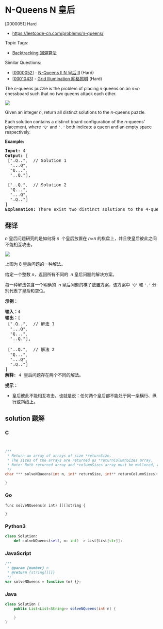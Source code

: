 # N-Queens N 皇后

[0000051] Hard

- https://leetcode-cn.com/problems/n-queens/

Topic Tags:

- [Backtracking 回溯算法](https://leetcode-cn.com/tag/backtracking/)

Similar Questions:

- [[0000052](https://leetcode-cn.com/problems/n-queens-ii/)] - [N-Queens II N 皇后 II](./0000052.n-queens-ii.md) (Hard)
- [[0001043](https://leetcode-cn.com/problems/grid-illumination/)] - [Grid Illumination 网格照明](./0001043.grid-illumination.md) (Hard)

The _n_\-queens puzzle is the problem of placing _n_ queens on an *n*×*n* chessboard such that no two queens attack each other.

![](https://assets.leetcode.com/uploads/2018/10/12/8-queens.png)

Given an integer _n_, return all distinct solutions to the _n_\-queens puzzle.

Each solution contains a distinct board configuration of the _n_\-queens' placement, where `'Q'` and `'.'` both indicate a queen and an empty space respectively.

**Example:**

<pre><strong>Input:</strong> 4
<strong>Output:</strong> [
 [".Q..",  // Solution 1
  "...Q",
  "Q...",
  "..Q."],

 ["..Q.",  // Solution 2
  "Q...",
  "...Q",
  ".Q.."]
]
<strong>Explanation:</strong> There exist two distinct solutions to the 4-queens puzzle as shown above.
</pre>

## 翻译

_n_ 皇后问题研究的是如何将 *n*  个皇后放置在 *n*×*n* 的棋盘上，并且使皇后彼此之间不能相互攻击。

![](https://assets.leetcode-cn.com/aliyun-lc-upload/uploads/2018/10/12/8-queens.png)

上图为 8 皇后问题的一种解法。

给定一个整数 _n_，返回所有不同的  *n* 皇后问题的解决方案。

每一种解法包含一个明确的  *n* 皇后问题的棋子放置方案，该方案中 `'Q'` 和 `'.'` 分别代表了皇后和空位。

**示例：**

<pre><strong>输入：</strong>4
<strong>输出：</strong>[
 [".Q..",  // 解法 1
  "...Q",
  "Q...",
  "..Q."],

 ["..Q.",  // 解法 2
  "Q...",
  "...Q",
  ".Q.."]
]
<strong>解释:</strong> 4 皇后问题存在两个不同的解法。
</pre>

**提示：**

- 皇后彼此不能相互攻击，也就是说：任何两个皇后都不能处于同一条横行、纵行或斜线上。

## solution 题解

### C

```c


/**
 * Return an array of arrays of size *returnSize.
 * The sizes of the arrays are returned as *returnColumnSizes array.
 * Note: Both returned array and *columnSizes array must be malloced, assume caller calls free().
 */
char *** solveNQueens(int n, int* returnSize, int** returnColumnSizes){

}
```

### Go

```golang
func solveNQueens(n int) [][]string {

}
```

### Python3

```python
class Solution:
    def solveNQueens(self, n: int) -> List[List[str]]:
```

### JavaScript

```javascript
/**
 * @param {number} n
 * @return {string[][]}
 */
var solveNQueens = function (n) {};
```

### Java

```java
class Solution {
    public List<List<String>> solveNQueens(int n) {

    }
}
```
